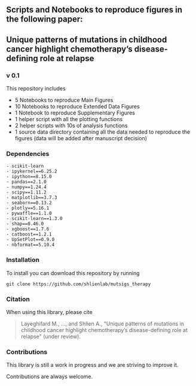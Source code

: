 
## Scripts and Notebooks to reproduce figures in the following paper:
## Unique patterns of mutations in childhood cancer highlight chemotherapy’s disease-defining role at relapse
### v 0.1


This repository includes

* 5 Notebooks to reproduce Main Figures
* 10 Notebooks to reproduce Extended Data Figures
* 1 Notebook to reproduce Supplementary Figures
* 1 helper script with all the plotting functions
* 2 helper scripts with 10s of analysis functions
* 1 source data directory containing all the data needed to reproduce the figures (data will be added after manuscript decision)


### Dependencies

```
- scikit-learn
- ipykernel==6.25.2
- ipython==8.15.0
- pandas==2.1.0
- numpy==1.24.4
- scipy==1.11.2
- matplotlib==3.7.3
- seaborn==0.13.2
- plotly==5.16.1
- pywaffle==1.1.0
- scikit-learn==1.3.0
- shap==0.46.0
- xgboost==1.7.6
- catboost==1.2.1
- UpSetPlot==0.9.0
- nbformat==5.10.4
```


### Installation

To install you can download this repository by running 
 
    git clone https://github.com/shlienlab/mutsigs_therapy


### Citation

When using this library, please cite

> Layeghifard M., ..., and Shlien A., "Unique patterns of mutations in childhood cancer highlight chemotherapy’s disease-defining role at relapse" (under review).


### Contributions

This library is still a work in progress and we are striving to improve it. 

Contributions are always welcome.
